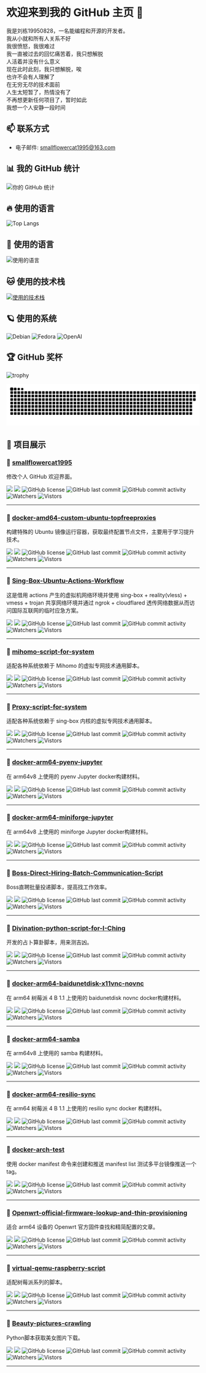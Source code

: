 # 欢迎来到我的 GitHub 主页 👋


我是刘栋19950828，一名能编程和开源的开发者。  
我从小就和所有人关系不好   
我很愤怒，我很难过   
我一直被过去的回忆痛苦着，我只想解脱   
人活着并没有什么意义  
现在此时此刻，我只想解脱，唉  
也许不会有人理解了  
在无穷无尽的技术面前  
人生太短暂了，热情没有了  
不再想更新任何项目了，暂时如此  
我想一个人安静一段时间  

## 📫 联系方式

- 电子邮件: [smallflowercat1995@163.com](smallflowercat1995@163.com)

## 📊 我的 GitHub 统计
![你的 GitHub 统计](https://github-readme-stats.vercel.app/api?username=smallflowercat1995&show_icons=true&theme=radical)

## 🔥 使用的语言
![Top Langs](https://github-readme-stats.vercel.app/api/top-langs/?username=smallflowercat1995&layout=compact&theme=radical)

## 🌱 使用的语言
![使用的语言](https://skillicons.dev/icons?i=python,md)

## 🐱 使用的技术栈
[![使用的技术栈](https://skillicons.dev/icons?i=mysql,linux,docker,git,github,gitlab,postman,cloudflare,vscode,bash)](https://skillicons.dev)

## 🪐 使用的系统
![Debian](https://img.shields.io/badge/-Debian-A81D33?style=flat-square&logo=debian&logoColor=white)
![Fedora](https://img.shields.io/badge/-Fedora-51A2DA?style=flat-square&logo=fedora&logoColor=white)
![OpenAI](https://img.shields.io/badge/-GPTs-412991?style=flat-square&logo=openai&logoColor=white")

## 🏆 GitHub 奖杯
![trophy](https://github-profile-trophy.vercel.app/?username=smallflowercat1995&theme=radical)

![](https://raw.githubusercontent.com/smallflowercat1995/smallflowercat1995/output/github-contribution-grid-snake-dark.svg)

## 🌟 项目展示
### 📌 [smallflowercat1995](https://github.com/smallflowercat1995/smallflowercat1995)
修改个人 GitHub 欢迎界面。

[![](https://img.shields.io/github/stars/smallflowercat1995/smallflowercat1995?style=social)](https://github.com/smallflowercat1995/smallflowercat1995/stargazers)
[![](https://img.shields.io/github/forks/smallflowercat1995/smallflowercat1995?style=social)](https://github.com/smallflowercat1995/smallflowercat1995/network/members)
![GitHub license](https://img.shields.io/github/license/smallflowercat1995/smallflowercat1995)
![GitHub last commit](https://img.shields.io/github/last-commit/smallflowercat1995/smallflowercat1995)
![GitHub commit activity](https://img.shields.io/github/commit-activity/m/smallflowercat1995/smallflowercat1995)
![Watchers](https://img.shields.io/github/watchers/smallflowercat1995/smallflowercat1995)
![Vistors](https://visitor-badge.laobi.icu/badge?page_id=smallflowercat1995.smallflowercat1995) 

---

### 📌 [docker-amd64-custom-ubuntu-topfreeproxies](https://github.com/smallflowercat1995/docker-amd64-custom-ubuntu-topfreeproxies)
构建特殊的 Ubuntu 镜像运行容器，获取最终配置节点文件，主要用于学习提升技术。

[![](https://img.shields.io/github/stars/smallflowercat1995/docker-amd64-custom-ubuntu-topfreeproxies?style=social)](https://github.com/smallflowercat1995/docker-amd64-custom-ubuntu-topfreeproxies/stargazers)
[![](https://img.shields.io/github/forks/smallflowercat1995/docker-amd64-custom-ubuntu-topfreeproxies?style=social)](https://github.com/smallflowercat1995/docker-amd64-custom-ubuntu-topfreeproxies/network/members)
![GitHub license](https://img.shields.io/github/license/smallflowercat1995/docker-amd64-custom-ubuntu-topfreeproxies)
![GitHub last commit](https://img.shields.io/github/last-commit/smallflowercat1995/docker-amd64-custom-ubuntu-topfreeproxies)
![GitHub commit activity](https://img.shields.io/github/commit-activity/m/smallflowercat1995/docker-amd64-custom-ubuntu-topfreeproxies)
![Watchers](https://img.shields.io/github/watchers/smallflowercat1995/docker-amd64-custom-ubuntu-topfreeproxies)
![Vistors](https://visitor-badge.laobi.icu/badge?page_id=smallflowercat1995.docker-amd64-custom-ubuntu-topfreeproxies) 

---

### 📌 [Sing-Box-Ubuntu-Actions-Workflow](https://github.com/smallflowercat1995/Sing-Box-Ubuntu-Actions-Workflow)
这是借用 actions 产生的虚拟机网络环境并使用 sing-box + reality(vless) + vmess + trojan 共享网络环境并通过 ngrok + cloudflared 透传网络数据从而访问国际互联网的临时应急方案。

[![](https://img.shields.io/github/stars/smallflowercat1995/Sing-Box-Ubuntu-Actions-Workflow?style=social)](https://github.com/smallflowercat1995/Sing-Box-Ubuntu-Actions-Workflow/stargazers)
[![](https://img.shields.io/github/forks/smallflowercat1995/Sing-Box-Ubuntu-Actions-Workflow?style=social)](https://github.com/smallflowercat1995/Sing-Box-Ubuntu-Actions-Workflow/network/members)
![GitHub license](https://img.shields.io/github/license/smallflowercat1995/Sing-Box-Ubuntu-Actions-Workflow)
![GitHub last commit](https://img.shields.io/github/last-commit/smallflowercat1995/Sing-Box-Ubuntu-Actions-Workflow)
![GitHub commit activity](https://img.shields.io/github/commit-activity/m/smallflowercat1995/Sing-Box-Ubuntu-Actions-Workflow)
![Watchers](https://img.shields.io/github/watchers/smallflowercat1995/Sing-Box-Ubuntu-Actions-Workflow)
![Vistors](https://visitor-badge.laobi.icu/badge?page_id=smallflowercat1995.Sing-Box-Ubuntu-Actions-Workflow) 

---

### 📌 [mihomo-script-for-system](https://github.com/smallflowercat1995/mihomo-script-for-system)
适配各种系统依赖于 Mihomo 的虚拟专网技术通用脚本。

[![](https://img.shields.io/github/stars/smallflowercat1995/mihomo-script-for-system?style=social)](https://github.com/smallflowercat1995/mihomo-script-for-system/stargazers)
[![](https://img.shields.io/github/forks/smallflowercat1995/mihomo-script-for-system?style=social)](https://github.com/smallflowercat1995/mihomo-script-for-system/network/members)
![GitHub license](https://img.shields.io/github/license/smallflowercat1995/mihomo-script-for-system)
![GitHub last commit](https://img.shields.io/github/last-commit/smallflowercat1995/mihomo-script-for-system)
![GitHub commit activity](https://img.shields.io/github/commit-activity/m/smallflowercat1995/mihomo-script-for-system)
![Watchers](https://img.shields.io/github/watchers/smallflowercat1995/mihomo-script-for-system)
![Vistors](https://visitor-badge.laobi.icu/badge?page_id=smallflowercat1995.mihomo-script-for-system) 

---

### 📌 [Proxy-script-for-system](https://github.com/smallflowercat1995/Proxy-script-for-system)
适配各种系统依赖于 sing-box 内核的虚拟专网技术通用脚本。

[![](https://img.shields.io/github/stars/smallflowercat1995/Proxy-script-for-system?style=social)](https://github.com/smallflowercat1995/Proxy-script-for-system/stargazers)
[![](https://img.shields.io/github/forks/smallflowercat1995/Proxy-script-for-system?style=social)](https://github.com/smallflowercat1995/Proxy-script-for-system/network/members)
![GitHub license](https://img.shields.io/github/license/smallflowercat1995/Proxy-script-for-system)
![GitHub last commit](https://img.shields.io/github/last-commit/smallflowercat1995/Proxy-script-for-system)
![GitHub commit activity](https://img.shields.io/github/commit-activity/m/smallflowercat1995/Proxy-script-for-system)
![Watchers](https://img.shields.io/github/watchers/smallflowercat1995/Proxy-script-for-system)
![Vistors](https://visitor-badge.laobi.icu/badge?page_id=smallflowercat1995.Proxy-script-for-system) 

---

### 📌 [docker-arm64-pyenv-jupyter](https://github.com/smallflowercat1995/docker-arm64-pyenv-jupyter)
在 arm64v8 上使用的 pyenv Jupyter docker构建材料。

[![](https://img.shields.io/github/stars/smallflowercat1995/docker-arm64-pyenv-jupyter?style=social)](https://github.com/smallflowercat1995/docker-arm64-pyenv-jupyter/stargazers)
[![](https://img.shields.io/github/forks/smallflowercat1995/docker-arm64-pyenv-jupyter?style=social)](https://github.com/smallflowercat1995/docker-arm64-pyenv-jupyter/network/members)
![GitHub license](https://img.shields.io/github/license/smallflowercat1995/docker-arm64-pyenv-jupyter)
![GitHub last commit](https://img.shields.io/github/last-commit/smallflowercat1995/docker-arm64-pyenv-jupyter)
![GitHub commit activity](https://img.shields.io/github/commit-activity/m/smallflowercat1995/docker-arm64-pyenv-jupyter)
![Watchers](https://img.shields.io/github/watchers/smallflowercat1995/docker-arm64-pyenv-jupyter)
![Vistors](https://visitor-badge.laobi.icu/badge?page_id=smallflowercat1995.docker-arm64-pyenv-jupyter) 

---

### 📌 [docker-arm64-miniforge-jupyter](https://github.com/smallflowercat1995/docker-arm64-miniforge-jupyter)
在 arm64v8 上使用的 miniforge Jupyter docker构建材料。

[![](https://img.shields.io/github/stars/smallflowercat1995/docker-arm64-miniforge-jupyter?style=social)](https://github.com/smallflowercat1995/docker-arm64-miniforge-jupyter/stargazers)
[![](https://img.shields.io/github/forks/smallflowercat1995/docker-arm64-miniforge-jupyter?style=social)](https://github.com/smallflowercat1995/docker-arm64-miniforge-jupyter/network/members)
![GitHub license](https://img.shields.io/github/license/smallflowercat1995/docker-arm64-miniforge-jupyter)
![GitHub last commit](https://img.shields.io/github/last-commit/smallflowercat1995/docker-arm64-miniforge-jupyter)
![GitHub commit activity](https://img.shields.io/github/commit-activity/m/smallflowercat1995/docker-arm64-miniforge-jupyter)
![Watchers](https://img.shields.io/github/watchers/smallflowercat1995/docker-arm64-miniforge-jupyter)
![Vistors](https://visitor-badge.laobi.icu/badge?page_id=smallflowercat1995.docker-arm64-miniforge-jupyter) 

---

### 📌 [Boss-Direct-Hiring-Batch-Communication-Script](https://github.com/smallflowercat1995/Boss-Direct-Hiring-Batch-Communication-Script)
Boss直聘批量投递脚本，提高找工作效率。

[![](https://img.shields.io/github/stars/smallflowercat1995/Boss-Direct-Hiring-Batch-Communication-Script?style=social)](https://github.com/smallflowercat1995/Boss-Direct-Hiring-Batch-Communication-Script/stargazers)
[![](https://img.shields.io/github/forks/smallflowercat1995/Boss-Direct-Hiring-Batch-Communication-Script?style=social)](https://github.com/smallflowercat1995/Boss-Direct-Hiring-Batch-Communication-Script/network/members)
![GitHub license](https://img.shields.io/github/license/smallflowercat1995/Boss-Direct-Hiring-Batch-Communication-Script)
![GitHub last commit](https://img.shields.io/github/last-commit/smallflowercat1995/Boss-Direct-Hiring-Batch-Communication-Script)
![GitHub commit activity](https://img.shields.io/github/commit-activity/m/smallflowercat1995/Boss-Direct-Hiring-Batch-Communication-Script)
![Watchers](https://img.shields.io/github/watchers/smallflowercat1995/Boss-Direct-Hiring-Batch-Communication-Script)
![Vistors](https://visitor-badge.laobi.icu/badge?page_id=smallflowercat1995.Boss-Direct-Hiring-Batch-Communication-Script) 

---

### 📌 [Divination-python-script-for-I-Ching](https://github.com/smallflowercat1995/Divination-python-script-for-I-Ching)
开发的占卜算卦脚本，用来测吉凶。

[![](https://img.shields.io/github/stars/smallflowercat1995/Divination-python-script-for-I-Ching?style=social)](https://github.com/smallflowercat1995/Divination-python-script-for-I-Ching/stargazers)
[![](https://img.shields.io/github/forks/smallflowercat1995/Divination-python-script-for-I-Ching?style=social)](https://github.com/smallflowercat1995/Divination-python-script-for-I-Ching/network/members)
![GitHub license](https://img.shields.io/github/license/smallflowercat1995/Divination-python-script-for-I-Ching)
![GitHub last commit](https://img.shields.io/github/last-commit/smallflowercat1995/Divination-python-script-for-I-Ching)
![GitHub commit activity](https://img.shields.io/github/commit-activity/m/smallflowercat1995/Divination-python-script-for-I-Ching)
![Watchers](https://img.shields.io/github/watchers/smallflowercat1995/Divination-python-script-for-I-Ching)
![Vistors](https://visitor-badge.laobi.icu/badge?page_id=smallflowercat1995.Divination-python-script-for-I-Ching) 

---

### 📌 [docker-arm64-baidunetdisk-x11vnc-novnc](https://github.com/smallflowercat1995/docker-arm64-baidunetdisk-x11vnc-novnc)
在 arm64 树莓派 4 B 1.1 上使用的 baidunetdisk novnc docker构建材料。

[![](https://img.shields.io/github/stars/smallflowercat1995/docker-arm64-baidunetdisk-x11vnc-novnc?style=social)](https://github.com/smallflowercat1995/docker-arm64-baidunetdisk-x11vnc-novnc/stargazers)
[![](https://img.shields.io/github/forks/smallflowercat1995/docker-arm64-baidunetdisk-x11vnc-novnc?style=social)](https://github.com/smallflowercat1995/docker-arm64-baidunetdisk-x11vnc-novnc/network/members)
![GitHub license](https://img.shields.io/github/license/smallflowercat1995/docker-arm64-baidunetdisk-x11vnc-novnc)
![GitHub last commit](https://img.shields.io/github/last-commit/smallflowercat1995/docker-arm64-baidunetdisk-x11vnc-novnc)
![GitHub commit activity](https://img.shields.io/github/commit-activity/m/smallflowercat1995/docker-arm64-baidunetdisk-x11vnc-novnc)
![Watchers](https://img.shields.io/github/watchers/smallflowercat1995/docker-arm64-baidunetdisk-x11vnc-novnc)
![Vistors](https://visitor-badge.laobi.icu/badge?page_id=smallflowercat1995.docker-arm64-baidunetdisk-x11vnc-novnc) 

---

### 📌 [docker-arm64-samba](https://github.com/smallflowercat1995/docker-arm64-samba)
在 arm64v8 上使用的 samba 构建材料。

[![](https://img.shields.io/github/stars/smallflowercat1995/docker-arm64-samba?style=social)](https://github.com/smallflowercat1995/docker-arm64-samba/stargazers)
[![](https://img.shields.io/github/forks/smallflowercat1995/docker-arm64-samba?style=social)](https://github.com/smallflowercat1995/docker-arm64-samba/network/members)
![GitHub license](https://img.shields.io/github/license/smallflowercat1995/docker-arm64-samba)
![GitHub last commit](https://img.shields.io/github/last-commit/smallflowercat1995/docker-arm64-samba)
![GitHub commit activity](https://img.shields.io/github/commit-activity/m/smallflowercat1995/docker-arm64-samba)
![Watchers](https://img.shields.io/github/watchers/smallflowercat1995/docker-arm64-samba)
![Vistors](https://visitor-badge.laobi.icu/badge?page_id=smallflowercat1995.docker-arm64-samba) 

---

### 📌 [docker-arm64-resilio-sync](https://github.com/smallflowercat1995/docker-arm64-resilio-sync)
在 arm64 树莓派 4 B 1.1 上使用的 resilio sync docker 构建材料。

[![](https://img.shields.io/github/stars/smallflowercat1995/docker-arm64-resilio-sync?style=social)](https://github.com/smallflowercat1995/docker-arm64-resilio-sync/stargazers)
[![](https://img.shields.io/github/forks/smallflowercat1995/docker-arm64-resilio-sync?style=social)](https://github.com/smallflowercat1995/docker-arm64-resilio-sync/network/members)
![GitHub license](https://img.shields.io/github/license/smallflowercat1995/docker-arm64-resilio-sync)
![GitHub last commit](https://img.shields.io/github/last-commit/smallflowercat1995/docker-arm64-resilio-sync)
![GitHub commit activity](https://img.shields.io/github/commit-activity/m/smallflowercat1995/docker-arm64-resilio-sync)
![Watchers](https://img.shields.io/github/watchers/smallflowercat1995/docker-arm64-resilio-sync)
![Vistors](https://visitor-badge.laobi.icu/badge?page_id=smallflowercat1995.docker-arm64-resilio-sync) 

---

### 📌 [docker-arch-test](https://github.com/smallflowercat1995/docker-arch-test)
使用 docker manifest 命令来创建和推送 manifest list 测试多平台镜像推送一个tag。

[![](https://img.shields.io/github/stars/smallflowercat1995/docker-arch-test?style=social)](https://github.com/smallflowercat1995/docker-arch-test/stargazers)
[![](https://img.shields.io/github/forks/smallflowercat1995/docker-arch-test?style=social)](https://github.com/smallflowercat1995/docker-arch-test/network/members)
![GitHub license](https://img.shields.io/github/license/smallflowercat1995/docker-arch-test)
![GitHub last commit](https://img.shields.io/github/last-commit/smallflowercat1995/docker-arch-test)
![GitHub commit activity](https://img.shields.io/github/commit-activity/m/smallflowercat1995/docker-arch-test)
![Watchers](https://img.shields.io/github/watchers/smallflowercat1995/docker-arch-test)
![Vistors](https://visitor-badge.laobi.icu/badge?page_id=smallflowercat1995.docker-arch-test) 

---

### 📌 [Openwrt-official-firmware-lookup-and-thin-provisioning](https://github.com/smallflowercat1995/Openwrt-official-firmware-lookup-and-thin-provisioning)
适合 arm64 设备的 Openwrt 官方固件查找和精简配置的文章。

[![](https://img.shields.io/github/stars/smallflowercat1995/Openwrt-official-firmware-lookup-and-thin-provisioning?style=social)](https://github.com/smallflowercat1995/Openwrt-official-firmware-lookup-and-thin-provisioning/stargazers)
[![](https://img.shields.io/github/forks/smallflowercat1995/Openwrt-official-firmware-lookup-and-thin-provisioning?style=social)](https://github.com/smallflowercat1995/Openwrt-official-firmware-lookup-and-thin-provisioning/network/members)
![GitHub license](https://img.shields.io/github/license/smallflowercat1995/Openwrt-official-firmware-lookup-and-thin-provisioning)
![GitHub last commit](https://img.shields.io/github/last-commit/smallflowercat1995/Openwrt-official-firmware-lookup-and-thin-provisioning)
![GitHub commit activity](https://img.shields.io/github/commit-activity/m/smallflowercat1995/Openwrt-official-firmware-lookup-and-thin-provisioning)
![Watchers](https://img.shields.io/github/watchers/smallflowercat1995/Openwrt-official-firmware-lookup-and-thin-provisioning)
![Vistors](https://visitor-badge.laobi.icu/badge?page_id=smallflowercat1995.Openwrt-official-firmware-lookup-and-thin-provisioning) 

---

### 📌 [virtual-qemu-raspberry-script](https://github.com/smallflowercat1995/virtual-qemu-raspberry-script)
适配树莓派系列的脚本。

[![](https://img.shields.io/github/stars/smallflowercat1995/virtual-qemu-raspberry-script?style=social)](https://github.com/smallflowercat1995/virtual-qemu-raspberry-script/stargazers)
[![](https://img.shields.io/github/forks/smallflowercat1995/virtual-qemu-raspberry-script?style=social)](https://github.com/smallflowercat1995/virtual-qemu-raspberry-script/network/members)
![GitHub license](https://img.shields.io/github/license/smallflowercat1995/virtual-qemu-raspberry-script)
![GitHub last commit](https://img.shields.io/github/last-commit/smallflowercat1995/virtual-qemu-raspberry-script)
![GitHub commit activity](https://img.shields.io/github/commit-activity/m/smallflowercat1995/virtual-qemu-raspberry-script)
![Watchers](https://img.shields.io/github/watchers/smallflowercat1995/virtual-qemu-raspberry-script)
![Vistors](https://visitor-badge.laobi.icu/badge?page_id=smallflowercat1995.virtual-qemu-raspberry-script) 

---

### 📌 [Beauty-pictures-crawling](https://github.com/smallflowercat1995/Beauty-pictures-crawling)
Python脚本获取美女图片下载。

[![](https://img.shields.io/github/stars/smallflowercat1995/Beauty-pictures-crawling?style=social)](https://github.com/smallflowercat1995/Beauty-pictures-crawling/stargazers)
[![](https://img.shields.io/github/forks/smallflowercat1995/Beauty-pictures-crawling?style=social)](https://github.com/smallflowercat1995/Beauty-pictures-crawling/network/members)
![GitHub license](https://img.shields.io/github/license/smallflowercat1995/Beauty-pictures-crawling)
![GitHub last commit](https://img.shields.io/github/last-commit/smallflowercat1995/Beauty-pictures-crawling)
![GitHub commit activity](https://img.shields.io/github/commit-activity/m/smallflowercat1995/Beauty-pictures-crawling)
![Watchers](https://img.shields.io/github/watchers/smallflowercat1995/Beauty-pictures-crawling)
![Vistors](https://visitor-badge.laobi.icu/badge?page_id=smallflowercat1995.Beauty-pictures-crawling) 

---
